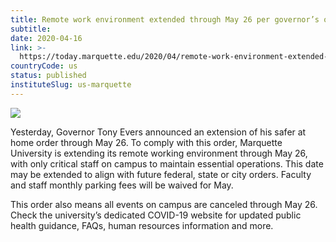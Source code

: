 ```yaml
---
title: Remote work environment extended through May 26 per governor’s orders
subtitle: 
date: 2020-04-16
link: >-
  https://today.marquette.edu/2020/04/remote-work-environment-extended-through-may-26-per-governors-orders/
countryCode: us
status: published
instituteSlug: us-marquette
---
```

![](https://today.marquette.edu/wp-content/uploads/2020/03/toppng.com-coronavirus-covid-19-icon-512x512-1.png)

Yesterday, Governor Tony Evers announced an extension of his safer at home order through May 26. To comply with this order, Marquette University is extending its remote working environment through May 26, with only critical staff on campus to maintain essential operations. This date may be extended to align with future federal, state or city orders. Faculty and staff monthly parking fees will be waived for May.

This order also means all events on campus are canceled through May 26. Check the university’s dedicated COVID-19 website for updated public health guidance, FAQs, human resources information and more.